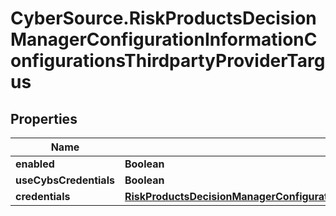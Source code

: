 # CyberSource.RiskProductsDecisionManagerConfigurationInformationConfigurationsThirdpartyProviderTargus

## Properties
Name | Type | Description | Notes
------------ | ------------- | ------------- | -------------
**enabled** | **Boolean** |  | [optional] 
**useCybsCredentials** | **Boolean** |  | [optional] 
**credentials** | [**RiskProductsDecisionManagerConfigurationInformationConfigurationsThirdpartyProviderTargusCredentials**](RiskProductsDecisionManagerConfigurationInformationConfigurationsThirdpartyProviderTargusCredentials.md) |  | [optional] 


